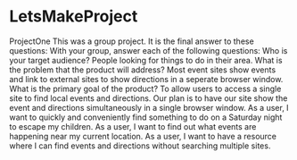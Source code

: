 # LetsMakeProject
ProjectOne 
This was a group project. It is the final answer to these questions: With your group, answer each of the following questions:
Who is your target audience?
People looking for things to do in their area.
What is the problem that the product will address?
Most event sites show events and link to external sites to show directions in a seperate browser window.
What is the primary goal of the product?
To allow users to access a single site to find local events and directions. 
Our plan is to have our site show the event and directions simultaneously in a single browser window. 
As a user, I want to quickly and conveniently find something to do on a Saturday night to escape my children. 
As a user, I want to find out what events are happening near my current location. 
As a user, I want to have a resource where I can find events and directions without searching multiple sites.
